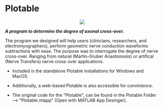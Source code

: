 # Plotable
<p align="center">
 <img src=https://user-images.githubusercontent.com/76114144/142266780-926358f2-1c51-4b01-878f-d7a03e4e2d58.png />
</p>

***A program to determine the degree of axonal cross-over.***

The program we designed will help users (clinicians, researchers, and electromyographers), perform geometric nerve conduction waveforms subtractions with ease.
The purpose was to interrogate the degree of nerve cross-over. Ranging from natural (Martin-Gruber Anastomosis) or artifical (Nerve Transfers) nerve cross-over applications.

 - Included is the standalone Plotable installations for Windows and MacOS.

 - Additionally, a web-based Plotable is also accessible for convinience.

 - The original code for the "Plotable", can be found in the Plotable Folder --> "Plotable.mlapp" (Open with MATLAB App Desinger).
